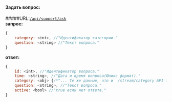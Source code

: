 #### Задать вопрос:  
#####URL:[`/api/support/ask`](http://funstream.tv/api/support/ask)  
**запрос:**
```js
{
    category: <int>, //"Идентификатор категории."
    question: <string> //"Текст вопроса."
}
```
**ответ:**
```js
{
    id: <int>, //"Идентификатор вопроса."
    time: <string>, //"Дата и время вопроса(Юникс формат)."
    category: <obj> {/*"... Те же данные, что и  /stream/category API запрос, без опций..."*/},
    question: <string>, //"Текст вопроса."
    active: <bool> //"true если нет ответа."
}
```

